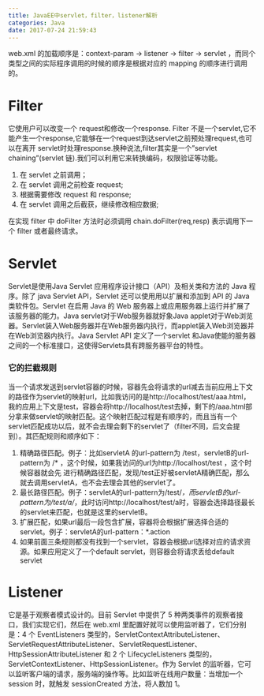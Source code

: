 ```yaml
---
title: JavaEE中servlet，filter，listener解析
categories: Java
date: 2017-07-24 21:59:43
---
```

web.xml 的加载顺序是：context-param -> listener -> filter -> servlet ，而同个类型之间的实际程序调用的时候的顺序是根据对应的 mapping 的顺序进行调用的。
# Filter #
它使用户可以改变一个 request和修改一个response. Filter 不是一个servlet,它不能产生一个response,它能够在一个request到达servlet之前预处理request,也可以在离开 servlet时处理response.换种说法,filter其实是一个”servlet chaining”(servlet 链).我们可以利用它来转换编码，权限验证等功能。
1. 在 servlet 之前调用；
2. 在 servlet 调用之前检查 request;
3. 根据需要修改 request 和 response;
4. 在 servlet 调用之后截获，继续修改相应数据;

在实现 filter 中 doFilter 方法时必须调用 chain.doFilter(req,resp) 表示调用下一个 filter 或者最终请求。

# Servlet #
Servlet是使用Java Servlet 应用程序设计接口（API）及相关类和方法的 Java 程序。除了 java Servlet API，Servlet 还可以使用用以扩展和添加到 API 的 Java 类软件包。Servlet 在启用 Java 的 Web 服务器上或应用服务器上运行并扩展了该服务器的能力。Java servlet对于Web服务器就好象Java applet对于Web浏览器。Servlet装入Web服务器并在Web服务器内执行，而applet装入Web浏览器并在Web浏览器内执行。Java Servlet API 定义了一个servlet 和Java使能的服务器之间的一个标准接口，这使得Servlets具有跨服务器平台的特性。

### 它的拦截规则 ###
当一个请求发送到servlet容器的时候，容器先会将请求的url减去当前应用上下文的路径作为servlet的映射url，比如我访问的是http://localhost/test/aaa.html，我的应用上下文是test，容器会将http://localhost/test去掉，剩下的/aaa.html部分拿来做servlet的映射匹配。这个映射匹配过程是有顺序的，而且当有一个servlet匹配成功以后，就不会去理会剩下的servlet了（filter不同，后文会提到）。其匹配规则和顺序如下：

1. 精确路径匹配。例子：比如servletA 的url-pattern为 /test，servletB的url-pattern为 /* ，这个时候，如果我访问的url为http://localhost/test ，这个时候容器就会先 进行精确路径匹配，发现/test正好被servletA精确匹配，那么就去调用servletA，也不会去理会其他的servlet了。
2. 最长路径匹配。例子：servletA的url-pattern为/test/*，而servletB的url-pattern为/test/a/*，此时访问http://localhost/test/a时，容器会选择路径最长的servlet来匹配，也就是这里的servletB。
3. 扩展匹配，如果url最后一段包含扩展，容器将会根据扩展选择合适的servlet。例子：servletA的url-pattern：*.action
4. 如果前面三条规则都没有找到一个servlet，容器会根据url选择对应的请求资源。如果应用定义了一个default servlet，则容器会将请求丢给default servlet

# Listener #
它是基于观察者模式设计的。目前 Servlet 中提供了 5 种两类事件的观察者接口，我们实现它们，然后在 web.xml 里配置好就可以使用监听器了，它们分别是：4 个 EventListeners 类型的，ServletContextAttributeListener、ServletRequestAttributeListener、ServletRequestListener、HttpSessionAttributeListener 和 2 个 LifecycleListeners 类型的，ServletContextListener、HttpSessionListener。作为 Servlet 的监听器，它可以监听客户端的请求，服务端的操作等。比如监听在线用户数量：当增加一个 session 时，就触发 sessionCreated 方法，将人数加 1。

